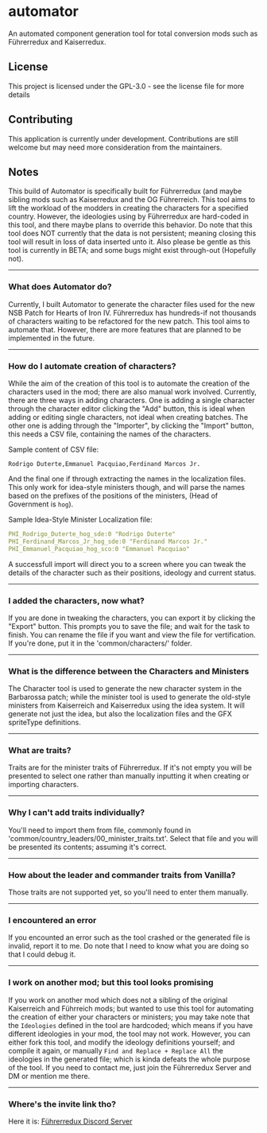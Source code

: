 # automator

An automated component generation tool for total conversion mods such as Führerredux and Kaiserredux.

## License

This project is licensed under the GPL-3.0 - see the license file for more details

## Contributing

This application is currently under development. Contributions are still welcome but may need more consideration from the maintainers.

## Notes

This build of Automator is specifically built for Führerredux (and maybe
sibling mods such as Kaiserredux and the OG Führerreich. This tool aims
to lift the workload of the modders in creating the characters for a
specified country. However, the ideologies using by Führerredux are hard-coded
in this tool, and there maybe plans to override this behavior. Do note that
this tool does NOT currently that the data is not persistent; meaning closing
this tool will result in loss of data inserted unto it. Also please be gentle
as this tool is currently in BETA; and some bugs might exist through-out
(Hopefully not).

---

### What does Automator do?

Currently, I built Automator to generate the character files used for the
new NSB Patch for Hearts of Iron IV. Führerredux has hundreds-if not thousands
of characters waiting to be refactored for the new patch. This tool aims to
automate that. However, there are more features that are planned to be
implemented in the future.

---

### How do I automate creation of characters?

While the aim of the creation of this tool is to automate the creation of the
characters used in the mod; there are also manual work involved. Currently,
there are three ways in adding characters. One is adding a single character
through the character editor clicking the "Add" button, this is ideal when
adding or editing single characters, not ideal when creating batches.
The other one is adding through the "Importer", by clicking the "Import" button,
this needs a CSV file, containing the names of the characters.

Sample content of CSV file:

```
Rodrigo Duterte,Emmanuel Pacquiao,Ferdinand Marcos Jr.
```

And the final one if through extracting the names in the localization files.
This only work for idea-style ministers though, and will parse the names based
on the prefixes of the positions of the ministers, (Head of Government is `hog`).

Sample Idea-Style Minister Localization file:

```yaml
PHI_Rodrigo_Duterte_hog_sde:0 "Rodrigo Duterte"
PHI_Ferdinand_Marcos_Jr_hog_sde:0 "Ferdinand Marcos Jr."
PHI_Emmanuel_Pacquiao_hog_sco:0 "Emmanuel Pacquiao"
```

A successfull import will direct you to a screen where you can tweak the details
of the character such as their positions, ideology and current status.

---

### I added the characters, now what?

If you are done in tweaking the characters, you can export it by clicking the
"Export" button. This prompts you to save the file; and wait for the task to
finish. You can rename the file if you want and view the file for vertification.
If you're done, put it in the 'common/characters/' folder.

---

### What is the difference between the Characters and Ministers

The Character tool is used to generate the new character system in the Barbarossa
patch; while the minister tool is used to generate the old-style ministers from
Kaiserreich and Kaiserredux using the idea system. It will generate not just the
idea, but also the localization files and the GFX spriteType definitions.

---

### What are traits?

Traits are for the minister traits of Führerredux. If it's not empty you will
be presented to select one rather than manually inputting it when creating or
importing characters.

---

### Why I can't add traits individually?

You'll need to import them from file, commonly found in 'common/country_leaders/00_minister_traits.txt'.
Select that file and you will be presented its contents; assuming it's correct.

---

### How about the leader and commander traits from Vanilla?

Those traits are not supported yet, so you'll need to enter them manually.

---

### I encountered an error

If you encounted an error such as the tool crashed or the generated file is
invalid, report it to me. Do note that I need to know what you are doing so
that I could debug it.

---

### I work on another mod; but this tool looks promising

If you work on another mod which does not a sibling of the original Kaiserreich
and Führreich mods; but wanted to use this tool for automating the creation of
either your characters or ministers; you may take note that the `Ideologies`
defined in the tool are hardcoded; which means if you have different ideologies
in your mod, the tool may not work. However, you can either fork this tool, and
modify the ideology definitions yourself; and compile it again, or manually
`Find and Replace + Replace All` the ideologies in the generated file; which is
kinda defeats the whole purpose of the tool. If you need to contact me, just
join the Führerredux Server and DM or mention me there.

---

### Where's the invite link tho?

Here it is: [Führerredux Discord Server](https://discord.gg/dVT7bHNVgY)
